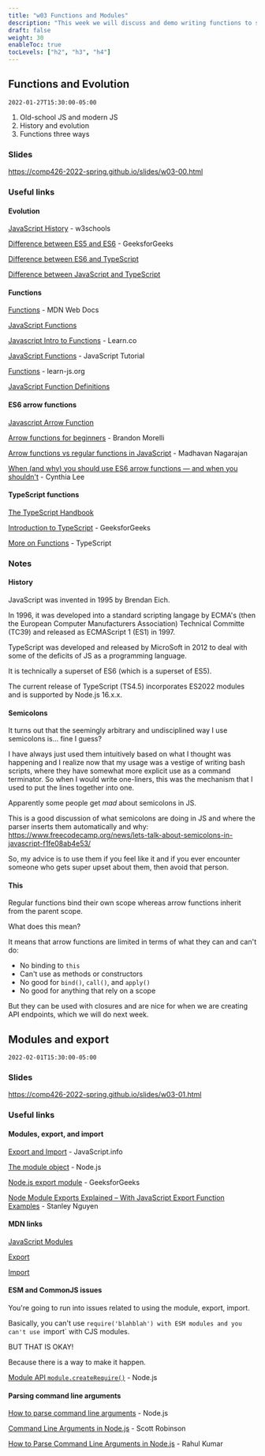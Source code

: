 ```yaml
---
title: "w03 Functions and Modules"
description: "This week we will discuss and demo writing functions to simplify repeated or recurring rasks. We will also discuss creating modules to contain multiple functions and operate as packages that we can port from project to project."
draft: false
weight: 30
enableToc: true
tocLevels: ["h2", "h3", "h4"]
---
```


## Functions and Evolution

`2022-01-27T15:30:00-05:00`

1. Old-school JS and modern JS
2. History and evolution
3. Functions three ways

### Slides

https://comp426-2022-spring.github.io/slides/w03-00.html

### Useful links

#### Evolution

[JavaScript History](https://www.w3schools.com/js/js_history.asp) - w3schools

[Difference between ES5 and ES6](https://www.geeksforgeeks.org/difference-between-es5-and-es6/) - GeeksforGeeks

[Difference between ES6 and TypeScript](https://www.geeksforgeeks.org/difference-between-es5-and-es6/)

[Difference between JavaScript and TypeScript](https://www.geeksforgeeks.org/difference-between-typescript-and-javascript/)

#### Functions

[Functions](https://developer.mozilla.org/en-US/docs/Web/JavaScript/Guide/Functions) - MDN Web Docs

[JavaScript Functions](https://www.w3schools.com/js/js_functions.asp)

[Javascript Intro to Functions](https://learn.co/lessons/javascript-intro-to-functions) - Learn.co

[JavaScript Functions](https://www.javascripttutorial.net/javascript-function/) - JavaScript Tutorial

[Functions](https://www.learn-js.org/en/Functions) - learn-js.org

[JavaScript Function Definitions](https://www.w3schools.com/js/js_function_definition.asp)

#### ES6 arrow functions

[Javascript Arrow Function](https://www.w3schools.com/js/js_arrow_function.asp)

[Arrow functions for beginners](https://codeburst.io/javascript-arrow-functions-for-beginners-926947fc0cdc) - Brandon Morelli

[Arrow functions vs regular functions in JavaScript](https://levelup.gitconnected.com/arrow-function-vs-regular-function-in-javascript-b6337fb87032) - Madhavan Nagarajan

[When (and why) you should use ES6 arrow functions &mdash; and when you shouldn't](https://www.freecodecamp.org/news/when-and-why-you-should-use-es6-arrow-functions-and-when-you-shouldnt-3d851d7f0b26/) - Cynthia Lee

#### TypeScript functions

[The TypeScript Handbook](https://www.typescriptlang.org/docs/handbook/intro.html)

[Introduction to TypeScript](https://www.geeksforgeeks.org/introduction-to-typescript/?ref=gcse) - GeeksforGeeks

[More on Functions](https://www.typescriptlang.org/docs/handbook/2/functions.html) - TypeScript

### Notes

#### History

JavaScript was invented in 1995 by Brendan Eich.

In 1996, it was developed into a standard scripting langage by ECMA's (then the European Computer Manufacturers Association) Technical Committe (TC39) and released as ECMAScript 1 (ES1) in 1997.

TypeScript was developed and released by MicroSoft in 2012 to deal with some of the deficits of JS as a programming language.

It is technically a superset of ES6 (which is a superset of ES5). 

The current release of TypeScript (TS4.5) incorporates ES2022 modules and is supported by Node.js 16.x.x.

#### Semicolons

It turns out that the seemingly arbitrary and undisciplined way I use semicolons is... fine I guess?

I have always just used them intuitively based on what I thought was happening and I realize now that my usage was a vestige of writing bash scripts, where they have somewhat more explicit use as a command terminator. 
So when I would write one-liners, this was the mechanism that I used to put the lines together into one. 

Apparently some people get *mad* about semicolons in JS. 

This is a good discussion of what semicolons are doing in JS and where the parser inserts them automatically and why: https://www.freecodecamp.org/news/lets-talk-about-semicolons-in-javascript-f1fe08ab4e53/

So, my advice is to use them if you feel like it and if you ever encounter someone who gets super upset about them, then avoid that person.

#### This

Regular functions bind their own scope whereas arrow functions inherit from the parent scope. 

What does this mean?

It means that arrow functions are limited in terms of what they can and can't do:

- No binding to `this`
- Can't use as methods or constructors
- No good for `bind()`, `call()`, and `apply()`
- No good for anything that rely on a scope

But they can be used with closures and are nice for when we are creating API endpoints, which we will do next week. 

## Modules and export

`2022-02-01T15:30:00-05:00`

### Slides

https://comp426-2022-spring.github.io/slides/w03-01.html

### Useful links

#### Modules, export, and import

[Export and Import](https://javascript.info/import-export) - JavaScript.info

[The module object](https://nodejs.org/api/modules.html#the-module-object) - Node.js

[Node.js export module](https://www.geeksforgeeks.org/node-js-export-module/) - GeeksforGeeks

[Node Module Exports Explained – With JavaScript Export Function Examples](https://www.freecodecamp.org/news/node-module-exports-explained-with-javascript-export-function-examples/) - Stanley Nguyen

#### MDN links

[JavaScript Modules](https://developer.mozilla.org/en-US/docs/Web/JavaScript/Guide/Modules)

[Export](https://developer.mozilla.org/en-US/docs/Web/JavaScript/Reference/Statements/export)

[Import](https://developer.mozilla.org/en-US/docs/Web/JavaScript/Reference/Statements/import)

#### ESM and CommonJS issues

You're going to run into issues related to using the module, export, import.

Basically, you can't use `require('blahblah') with ESM modules and you can't use `import` with CJS modules.

BUT THAT IS OKAY! 

Because there is a way to make it happen.

[Module API `module.createRequire()`](https://nodejs.org/docs/latest-v16.x/api/module.html) - Node.js

#### Parsing command line arguments

[How to parse command line arguments](https://nodejs.org/en/knowledge/command-line/how-to-parse-command-line-arguments/) - Node.js

[Command Line Arguments in Node.js](https://stackabuse.com/command-line-arguments-in-node-js/) - Scott Robinson

[How to Parse Command Line Arguments in Node.js](https://tecadmin.net/how-to-parse-command-line-arguments-in-nodejs/) - Rahul Kumar
